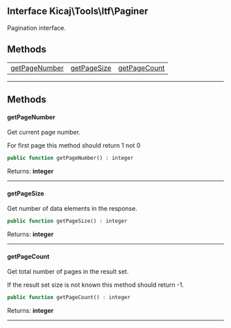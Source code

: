 ## Interface Kicaj\Tools\Itf\Paginer
Pagination interface.

## Methods

|                              |                              |                              |
| ---------------------------- | ---------------------------- | ---------------------------- |
[getPageNumber](#getpagenumber)| [getPageSize](#getpagesize)  |[getPageCount](#getpagecount) |

-------
## Methods
#### getPageNumber
Get current page number.

For first page this method should return 1 not 0
```php
public function getPageNumber() : integer
```

Returns: **integer**

-------
#### getPageSize
Get number of data elements in the response.
```php
public function getPageSize() : integer
```

Returns: **integer**

-------
#### getPageCount
Get total number of pages in the result set.

If the result set size is not known this method should return -1.
```php
public function getPageCount() : integer
```

Returns: **integer**

-------
